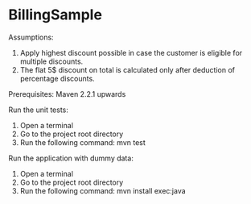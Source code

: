 BillingSample
=============

Assumptions:

1. Apply highest discount possible in case the customer is eligible for multiple discounts.
2. The flat 5$ discount on total is calculated only after deduction of percentage discounts.

Prerequisites:
Maven 2.2.1 upwards

Run the unit tests:
1. Open a terminal
2. Go to the project root directory
3. Run the following command:
    mvn test

Run the application with dummy data:
1. Open a terminal
2. Go to the project root directory
3. Run the following command:
    mvn install exec:java
